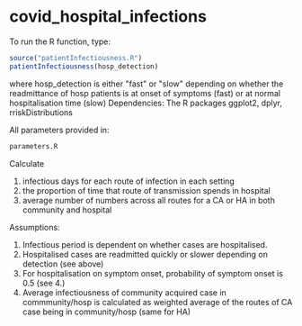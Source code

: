 # covid_hospital_infections

To run the R function, type:

```R
source("patientInfectiousness.R")
patientInfectiousness(hosp_detection) 
```
where hosp_detection is either "fast" or "slow" depending on whether the readmittance of hosp patients is at onset of symptoms (fast) or at normal hospitalisation time (slow)
Dependencies: The R packages ggplot2, dplyr, rriskDistributions

All parameters provided in:

```R
parameters.R
```

Calculate 
1) infectious days for each route of infection in each setting
2) the proportion of time that route of transmission spends in hospital
3) average number of numbers across all routes for a CA or HA in both community and hospital

Assumptions:

1. Infectious period is dependent on whether cases are hospitalised.
2. Hospitalised cases are readmitted quickly or slower depending on detection (see above)
3. For hospitalisation on symptom onset, probability of symptom onset is 0.5 (see 4.)
3. Average infectiousness of community acquired case in commmunity/hosp is calculated as weighted average of the routes of CA case being in community/hosp (same for HA)
